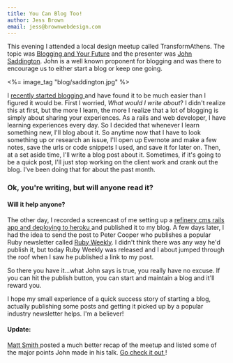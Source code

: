 ```yaml
---
title: You Can Blog Too!
author: Jess Brown
email: jess@brownwebdesign.com
---
```


This evening I attended a local design meetup called
TransformAthens.  The topic was [Blogging and Your Future][2] and the
presenter was [John Saddington][3].  John is a well known proponent for
blogging and was there to encourage us to either start a blog or keep one going.

<%= image_tag "blog/saddington.jpg" %>

I [ recently started blogging ][4] and have found it to be much easier
than I figured it would be.  First I worried, *What would I write
about*?  I didn't realize this at first, but the more I learn, the more I
realize that a lot of blogging is simply about sharing your experiences.
As a rails and web developer, I have learning experiences every day.
So I decided that whenever I learn something new, I'll blog
about it.  So anytime now that I have to look something up or
research an issue, I'll open up Evernote and make a few notes, save the
urls or code snippets I used, and save it for later on.  Then, at a set
aside time, I'll write a blog post about it.  Sometimes, if it's going
to be a quick post, I'll just stop working on the client work and crank
out the blog. I've been doing that for about the past month.

### Ok, you're writing, but will anyone read it?
#### Will it help anyone?

The other day, I recorded a screencast of me setting up a [ refinery cms
rails app and deploying to heroku ][5] and published it to my blog.  A
few days later, I had the idea to send the post to Peter Cooper who
publishes a popular Ruby newsletter called [Ruby
Weekly](http://rubyweekly.com/).  I didn't think there was any way he'd
publish it, but today Ruby Weekly was released and I about jumped
through the roof when I saw he published a link to my post.  

So there you have it...what John says is true, you really have no
excuse.  If you can hit the publish button, you can start and maintain a
blog and it'll reward you.  

I hope my small experience of a quick success story of starting a blog,
actually publishing some posts and getting it picked up by a popular
industry newsletter helps.  I'm a believer!

#### Update:

[ Matt Smith ][matt] posted a much better recap of the meetup and listed some
of the major points John made in his talk.  [ Go check it out ][mattblog]!


[2]:http://www.meetup.com/transform-athens/events/159982002/
[3]:https://twitter.com/saddington
[4]:/blog/simple-rails-blogging-with-vim-markdown
[5]:/blog/install-refinerycms-and-deploy-to-heroku
[matt]:http://www.twitter.com/mds
[mattblog]:http://mattdsmith.com/blogging-and-your-future/
